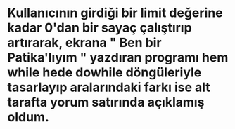 # Kullanıcının girdiği bir limit değerine kadar 0'dan bir sayaç çalıştırıp artırarak, ekrana " Ben bir Patika'lıyım " yazdıran programı hem while hede dowhile döngüleriyle tasarlayıp aralarındaki farkı ise alt tarafta yorum satırında açıklamış oldum.

